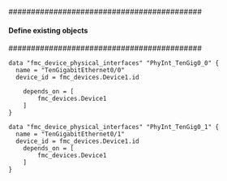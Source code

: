 ###########################################
#### Define existing objects
###########################################
```hcl
data "fmc_device_physical_interfaces" "PhyInt_TenGig0_0" {
  name = "TenGigabitEthernet0/0"
  device_id = fmc_devices.Device1.id

	depends_on = [
		fmc_devices.Device1
	] 	 
}

data "fmc_device_physical_interfaces" "PhyInt_TenGig0_1" {
  name = "TenGigabitEthernet0/1"
  device_id = fmc_devices.Device1.id
	depends_on = [
		fmc_devices.Device1
	] 	   
}
```